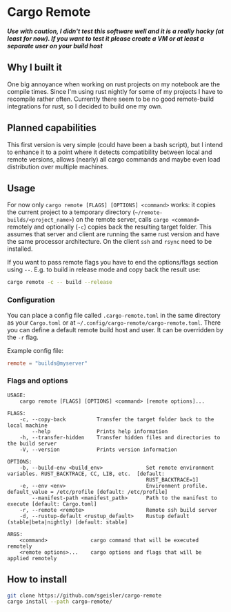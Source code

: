 # Cargo Remote

***Use with caution, I didn't test this software well and it is a really hacky
(at least for now). If you want to test it please create a VM or at least a separate
user on your build host***

## Why I built it
One big annoyance when working on rust projects on my notebook are the compile
times. Since I'm using rust nightly for some of my projects I have to recompile
rather often. Currently there seem to be no good remote-build integrations for
rust, so I decided to build one my own.

## Planned capabilities
This first version is very simple (could have been a bash script), but I intend to
enhance it to a point where it detects compatibility between local and remote
versions, allows (nearly) all cargo commands and maybe even load distribution
over multiple machines.

## Usage
For now only `cargo remote [FLAGS] [OPTIONS] <command>` works: it copies the
current project to a temporary directory (`~/remote-builds/<project_name>`) on
the remote server, calls `cargo <command>` remotely and optionally (`-c`) copies
back the resulting target folder. This assumes that server and client are running
the same rust version and have the same processor architecture. On the client `ssh`
and `rsync` need to be installed.

If you want to pass remote flags you have to end the options/flags section using
`--`. E.g. to build in release mode and copy back the result use:
```bash
cargo remote -c -- build --release
```

### Configuration
You can place a config file called `.cargo-remote.toml` in the same directory as your
`Cargo.toml` or at `~/.config/cargo-remote/cargo-remote.toml`. There you can define a
default remote build host and user. It can be overridden by the `-r` flag.

Example config file:
```toml
remote = "builds@myserver"
```

### Flags and options
```
USAGE:
    cargo remote [FLAGS] [OPTIONS] <command> [remote options]...

FLAGS:
    -c, --copy-back          Transfer the target folder back to the local machine
        --help               Prints help information
    -h, --transfer-hidden    Transfer hidden files and directories to the build server
    -V, --version            Prints version information

OPTIONS:
    -b, --build-env <build_env>              Set remote environment variables. RUST_BACKTRACE, CC, LIB, etc.  [default:
                                             RUST_BACKTRACE=1]
    -e, --env <env>                          Environment profile. default_value = /etc/profile [default: /etc/profile]
        --manifest-path <manifest_path>      Path to the manifest to execute [default: Cargo.toml]
    -r, --remote <remote>                    Remote ssh build server
    -d, --rustup-default <rustup_default>    Rustup default (stable|beta|nightly) [default: stable]

ARGS:
    <command>              cargo command that will be executed remotely
    <remote options>...    cargo options and flags that will be applied remotely

```


## How to install
```bash
git clone https://github.com/sgeisler/cargo-remote
cargo install --path cargo-remote/
```
